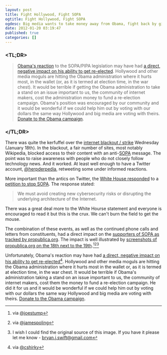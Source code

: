 ```yaml
---
layout: post
title: Fight Hollywood, Fight SOPA
ogtitle: Fight Hollywood, Fight SOPA
ogdesc: Big media wants to take money away from Obama, fight back by giving money or spreading the word.
date: 2012-01-20 03:19:47
published: true
categories: []
---
```


### <TL;DR>

> [Obama's reaction](http://www.whitehouse.gov/blog/2012/01/14/obama-administration-responds-we-people-petitions-sopa-and-online-piracy) to the SOPA/PIPA legislation may have had [a direct, negative impact on his ability to get re-elected](http://www.deadline.com/2012/01/exclusive-hollywood-moguls-stopping-obama-donations-because-of-administrations-piracy-stand/). Hollywood and other media moguls are hitting the Obama administration where it hurts most, in the wallet (or, as it is termed at election time, in the war chest). It would be terrible if getting the Obama administration to take a stand on an issue important to us, the community of internet makers, cost the administration money to fund a re-election campaign. Obama's position was encouraged by our community and it would be wonderful if we could help him out by voting with our dollars the same way Hollywood and big media are voting with theirs. [Donate to the Obama campaign](https://donate.barackobama.com/page/outreach/view/2012/antisopa).

### </TL;DR>

There was quite the kerfuffel over the [internet blackout / strike](http://sopastrike.com/) Wednesday (January 18th). In the blackout, a fair number of sites, most notably Wikipedia, blocked access to their content with an anti-[SOPA](http://www.opencongress.org/bill/112-h3261/show) message. The point was to raise awareness with people who do not closely follow technology news. And it worked. At least well enough to have a Twitter account, [@herpderpedia](https://twitter.com/herpderpedia), retweeting some under informed reactions.

More important than the antics on Twitter, the [White House responded](http://www.whitehouse.gov/blog/2012/01/14/obama-administration-responds-we-people-petitions-sopa-and-online-piracy) to a [petition to stop SOPA](https://wwws.whitehouse.gov/petition-tool/petition/veto-sopa-bill-and-any-other-future-bills-threaten-diminish-free-flow-information/g3W1BscR). The response stated:

> We must avoid creating new cybersecurity risks or disrupting the underlying architecture of the Internet.

There was a great deal more to the White Hourse statement and everyone is encouraged to read it but this is the crux. We can't burn the field to get the mouse.

The combination of these events, as well as the continued phone calls and letters from constituents, had a direct impact on the [supporters of SOPA as tracked by propublica.org](http://projects.propublica.org/sopa/). The impact is well illustrated by [screenshots of propublica.org on the 18th next to the 19th](http://s3.amazonaws.com/propublica/assets/images/sopa-opera-count.png).[^1][^2][^3]

Unfortunately, Obama's reaction may have had [a direct, negative impact on his ability to get re-elected](http://www.deadline.com/2012/01/exclusive-hollywood-moguls-stopping-obama-donations-because-of-administrations-piracy-stand/)[^4]. Hollywood and other media moguls are hitting the Obama administration where it hurts most in the wallet or, as it is termed at election time, in the war chest. It would be terrible if Obama's administration taking a stand on an issue important to us, the community of internet makers, cost them the money to fund a re-election campaign. He did it for us and it would be wonderful if we could help him out by voting with our dollars the same way Hollywood and big media are voting with theirs. [Donate to the Obama campaign](https://donate.barackobama.com/page/outreach/view/2012/antisopa).

[^1]: via [@joestump](http://twitter.com/joestump/statuses/160107054386782209)
[^2]: via [@jamespoling](http://twitter.com/jamespoling/statuses/160222834893914112)
[^3]: I wish I could find the original source of this image. If you have it please let me know - <bryan.j.swift@gmail.com>
[^4]: via [@cshirky](http://twitter.com/cshirky/statuses/160129411276996608)